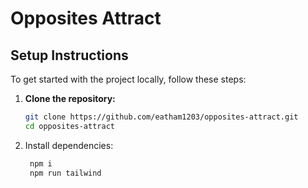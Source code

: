 # Opposites Attract

## Setup Instructions

To get started with the project locally, follow these steps:

1. **Clone the repository:**
   ```bash
   git clone https://github.com/eatham1203/opposites-attract.git
   cd opposites-attract

2. Install dependencies:

   ```bash
    npm i
    npm run tailwind

